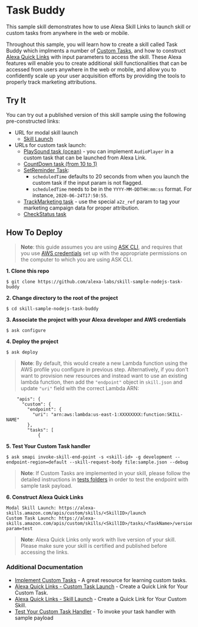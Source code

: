 # Task Buddy
This sample skill demonstrates how to use Alexa Skill Links to launch skill or custom tasks from anywhere in the web or mobile.

Throughout this sample, you will learn how to create a skill called Task Buddy which implments a number of [Custom Tasks](https://developer.amazon.com/en-US/docs/alexa/custom-skills/implement-custom-tasks-in-your-skill.html), and how to construct [Alexa Quick Links](https://developer.amazon.com/en-US/docs/alexa/custom-skills/create-a-quick-link-for-your-skill.html) with input parameters to access the skill. These Alexa features will enable you to create additional skill functionalities that can be accessed from users anywhere in the web or mobile, and allow you to confidently scale up your user acquisition efforts by providing the tools to properly track marketing attributions.

## Try It
You can try out a published version of this skill sample using the following pre-constructed links:

* URL for modal skill launch
    * [Skill Launch](https://alexa-skills.amazon.com/apis/custom/skills/amzn1.ask.skill.421a75f9-dde0-46c5-a625-c08155abbd6f/launch)
* URLs for custom task launch:
    * [PlaySound task (ocean)](https://alexa-skills.amazon.com/apis/custom/skills/amzn1.ask.skill.421a75f9-dde0-46c5-a625-c08155abbd6f/tasks/PlaySound/versions/1?soundCategory=ocean) - you can implement `AudioPlayer` in a custom task that can be launched from Alexa Link.
    * [CountDown task (from 10 to 1)](https://alexa-skills.amazon.com/apis/custom/skills/amzn1.ask.skill.421a75f9-dde0-46c5-a625-c08155abbd6f/tasks/CountDown/versions/1?lowerLimit=1&upperLimit=10)
    * [SetReminder Task](https://alexa-skills.amazon.com/apis/custom/skills/amzn1.ask.skill.421a75f9-dde0-46c5-a625-c08155abbd6f/tasks/SetReminder/versions/1?text=time_to_grab_coffee_and_take_a_walk&freq=Daily):
        - `scheduledTime` defaults to 20 seconds from when you launch the custom task if the input param is not flagged.
        - `scheduledTime` needs to be in the `YYYY-MM-DDTHH:mm:ss` format. For instance, `2020-06-24T17:50:55`.
    * [TrackMarketing task](https://alexa-skills.amazon.com/apis/custom/skills/amzn1.ask.skill.421a75f9-dde0-46c5-a625-c08155abbd6f/tasks/TrackMarketing/versions/1?paramOne=prime_day_special_deal&paramTwo=prime_day&paramThree=15&a2z_ref=google_paid_search_campaign) - use the special `a2z_ref` param to tag your marketing campaign data for proper attribution.
    * [CheckStatus task](https://alexa-skills.amazon.com/apis/custom/skills/amzn1.ask.skill.421a75f9-dde0-46c5-a625-c08155abbd6f/tasks/CheckStatus/versions/1?taskCategory=taxi)

## How To Deploy
> **Note**: this guide assumes you are using [ASK CLI](https://developer.amazon.com/en-US/docs/alexa/smapi/quick-start-alexa-skills-kit-command-line-interface.html), and requires that you use [AWS credentials](https://docs.aws.amazon.com/cli/latest/userguide/cli-chap-install.html) set up with the appropriate permissions on the computer to which you are using  ASK CLI.

**1. Clone this repo**
```
$ git clone https://github.com/alexa-labs/skill-sample-nodejs-task-buddy
```
**2. Change directory to the root of the project**
```
$ cd skill-sample-nodejs-task-buddy
```
**3. Associate the project with your Alexa developer and AWS credentials**
```
$ ask configure
```
**4. Deploy the project**
```
$ ask deploy
```
> **Note**: By default, this would create a new Lambda function using the AWS profile you configure in previous step. Alternatively, if you don't want to provision new resources and instead want to use an existing lambda function, then add the `"endpoint"` object in `skill.json` and update `"uri"` field with the correct Lambda ARN:
```
    "apis": {
      "custom": {
        "endpoint": {
          "uri": "arn:aws:lambda:us-east-1:XXXXXXXX:function:SKILL-NAME"
        },
        "tasks": [
            {
```

**5. Test Your Custom Task handler**
```
$ ask smapi invoke-skill-end-point -s <skill-id> -g development --endpoint-region=default --skill-request-body file:sample.json --debug
```
> **Note**: If Custom Tasks are implemented in your skill, please follow the detailed instructions in [tests folders](https://github.com/alexa-labs/skill-sample-nodejs-task-buddy/tree/master/tests) in order to test the endpoint with sample task payload.

**6. Construct Alexa Quick Links**
```
Modal Skill Launch: https://alexa-skills.amazon.com/apis/custom/skills/<SkillID>/launch
Custom Task Launch: https://alexa-skills.amazon.com/apis/custom/skills/<SkillID>/tasks/<TaskName>/versions/1?param=test
```
> **Note**: Alexa Quick Links only work with live version of your skill. Please make sure your skill is certified and published before accessing the links.

### Additional Documentation
* [Implement Custom Tasks](https://developer.amazon.com/en-US/docs/alexa/custom-skills/implement-custom-tasks-in-your-skill.html) - A great resource for learning custom tasks.
* [Alexa Quick Links - Custom Task Launch](https://developer.amazon.com/en-US/docs/alexa/custom-skills/create-a-quick-link-for-your-custom-task.html) - Create a Quick Link for Your Custom Task.
* [Alexa Quick Links - Skill Launch](https://developer.amazon.com/en-US/docs/alexa/custom-skills/create-a-quick-link-for-your-skill.html) - Create a Quick Link for Your Custom Skill.
* [Test Your Custom Task Handler](https://developer.amazon.com/en-US/docs/alexa/custom-skills/implement-custom-tasks-in-your-skill.html#add-test-examples-to-certify-your-task-definitions) - To invoke your task handler with sample payload
